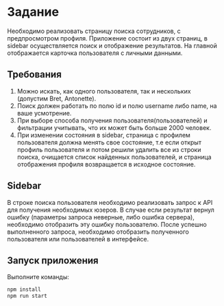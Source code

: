 # Задание

Необходимо реализовать страницу поиска сотрудников, с предпросмотром профиля.
Приложение состоит из двух страниц, в sidebar осуществляется поиск и отображение результатов.
На главной отображается карточка пользователя с личными данными.

## Требования
1. Можно искать, как одного пользователя, так и нескольких (допустим Bret, 	Antonette).
2. Поиск должен работать по полю id и полю username либо name, на ваше усмотрение.
3. При выборе способа получения пользователя(пользователей) и фильтрации учитывать, что их может быть больше 2000 человек.
4. При изменении состояния в sidebar, страница с профилем пользователя должна менять свое состояние, т.е если открыт профиль пользователя и потом решили удалить все из строки поиска, очищается список найденных пользователей, и страница отображения профиля возвращается в исходное состояние.


## Sidebar
В строке поиска пользователя необходимо реализовать запрос к API для получения необходимых юзеров.
В случае если результат вернул ошибку (параметры запроса неверные, либо ошибка сервера), необходимо отобразить эту ошибку пользователю.
После успешно выполненного запроса, необходимо отобразить полученного пользователя или пользователей в интерфейсе.

## Запуск приложения
Выполните команды:

```bash
npm install
npm run start
```
